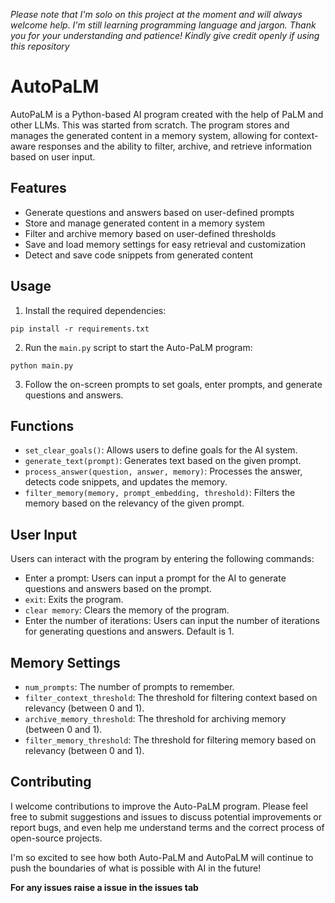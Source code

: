 _Please note that I'm solo on this project at the moment and will always welcome help. I'm still learning programming language and jargon. Thank you for your understanding and patience! Kindly give credit openly if using this repository_
# AutoPaLM

AutoPaLM is a Python-based AI program created with the help of PaLM and other LLMs. This was started from scratch. The program stores and manages the generated content in a memory system, allowing for context-aware responses and the ability to filter, archive, and retrieve information based on user input.

## Features

- Generate questions and answers based on user-defined prompts
- Store and manage generated content in a memory system
- Filter and archive memory based on user-defined thresholds
- Save and load memory settings for easy retrieval and customization
- Detect and save code snippets from generated content

## Usage

1. Install the required dependencies:
```
pip install -r requirements.txt
```

2. Run the `main.py` script to start the Auto-PaLM program:
```
python main.py
```

3. Follow the on-screen prompts to set goals, enter prompts, and generate questions and answers.

## Functions

- `set_clear_goals()`: Allows users to define goals for the AI system.
- `generate_text(prompt)`: Generates text based on the given prompt.
- `process_answer(question, answer, memory)`: Processes the answer, detects code snippets, and updates the memory.
- `filter_memory(memory, prompt_embedding, threshold)`: Filters the memory based on the relevancy of the given prompt.

## User Input

Users can interact with the program by entering the following commands:

- Enter a prompt: Users can input a prompt for the AI to generate questions and answers based on the prompt.
- `exit`: Exits the program.
- `clear memory`: Clears the memory of the program.
- Enter the number of iterations: Users can input the number of iterations for generating questions and answers. Default is 1.

## Memory Settings

- `num_prompts`: The number of prompts to remember.
- `filter_context_threshold`: The threshold for filtering context based on relevancy (between 0 and 1).
- `archive_memory_threshold`: The threshold for archiving memory (between 0 and 1).
- `filter_memory_threshold`: The threshold for filtering memory based on relevancy (between 0 and 1).

## Contributing

I welcome contributions to improve the Auto-PaLM program. Please feel free to submit suggestions and issues to discuss potential improvements or report bugs, and even help me understand terms and the correct process of open-source projects.

I'm so excited to see how both Auto-PaLM and AutoPaLM will continue to push the boundaries of what is possible with AI in the future!


**For any issues raise a issue in the issues tab**

<packages to be installed are yet to be finalized>
